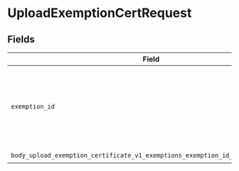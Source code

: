 # UploadExemptionCertRequest


## Fields

| Field                                                                                                                                                                               | Type                                                                                                                                                                                | Required                                                                                                                                                                            | Description                                                                                                                                                                         |
| ----------------------------------------------------------------------------------------------------------------------------------------------------------------------------------- | ----------------------------------------------------------------------------------------------------------------------------------------------------------------------------------- | ----------------------------------------------------------------------------------------------------------------------------------------------------------------------------------- | ----------------------------------------------------------------------------------------------------------------------------------------------------------------------------------- |
| `exemption_id`                                                                                                                                                                      | *::String*                                                                                                                                                                          | :heavy_check_mark:                                                                                                                                                                  | The unique identifier for the exemption to which the attachment will be associated.                                                                                                 |
| `body_upload_exemption_certificate_v1_exemptions_exemption_id_attachments_post`                                                                                                     | [Models::Shared::BodyUploadExemptionCertificateV1ExemptionsExemptionIdAttachmentsPost](../../models/shared/bodyuploadexemptioncertificatev1exemptionsexemptionidattachmentspost.md) | :heavy_check_mark:                                                                                                                                                                  | N/A                                                                                                                                                                                 |